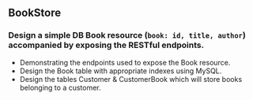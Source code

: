 ## BookStore

### Design a simple DB Book resource (`book: id, title, author`) accompanied by exposing the RESTful endpoints.

- Demonstrating the endpoints used to expose the Book resource.
- Design the Book table with appropriate indexes using MySQL.
- Design the tables Customer & CustomerBook which will store books belonging to a customer.
